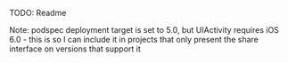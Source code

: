 TODO: Readme

Note: podspec deployment target is set to 5.0, but UIActivity requires iOS 6.0 - this is so I can include it in projects that only present the share interface on versions that support it